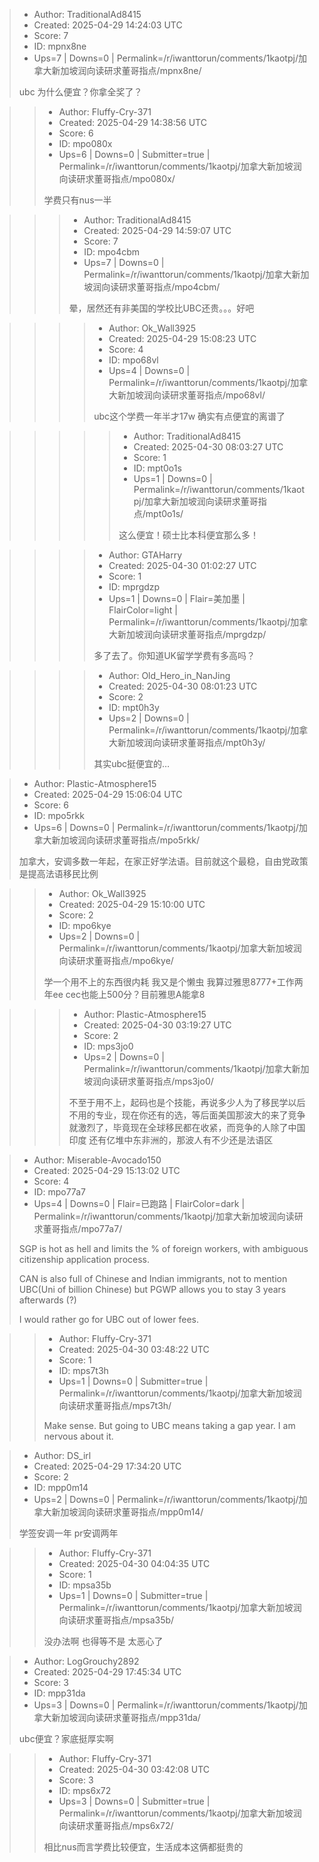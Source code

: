 > - Author: TraditionalAd8415
> - Created: 2025-04-29 14:24:03 UTC
> - Score: 7
> - ID: mpnx8ne
> - Ups=7 | Downs=0 | Permalink=/r/iwanttorun/comments/1kaotpj/加拿大新加坡润向读研求董哥指点/mpnx8ne/
>
> ubc 为什么便宜？你拿全奖了？

>> - Author: Fluffy-Cry-371
>> - Created: 2025-04-29 14:38:56 UTC
>> - Score: 6
>> - ID: mpo080x
>> - Ups=6 | Downs=0 | Submitter=true | Permalink=/r/iwanttorun/comments/1kaotpj/加拿大新加坡润向读研求董哥指点/mpo080x/
>>
>> 学费只有nus一半

>>> - Author: TraditionalAd8415
>>> - Created: 2025-04-29 14:59:07 UTC
>>> - Score: 7
>>> - ID: mpo4cbm
>>> - Ups=7 | Downs=0 | Permalink=/r/iwanttorun/comments/1kaotpj/加拿大新加坡润向读研求董哥指点/mpo4cbm/
>>>
>>> 晕，居然还有非美国的学校比UBC还贵。。。好吧

>>>> - Author: Ok_Wall3925
>>>> - Created: 2025-04-29 15:08:23 UTC
>>>> - Score: 4
>>>> - ID: mpo68vl
>>>> - Ups=4 | Downs=0 | Permalink=/r/iwanttorun/comments/1kaotpj/加拿大新加坡润向读研求董哥指点/mpo68vl/
>>>>
>>>> ubc这个学费一年半才17w 确实有点便宜的离谱了

>>>>> - Author: TraditionalAd8415
>>>>> - Created: 2025-04-30 08:03:27 UTC
>>>>> - Score: 1
>>>>> - ID: mpt0o1s
>>>>> - Ups=1 | Downs=0 | Permalink=/r/iwanttorun/comments/1kaotpj/加拿大新加坡润向读研求董哥指点/mpt0o1s/
>>>>>
>>>>> 这么便宜！硕士比本科便宜那么多！

>>>> - Author: GTAHarry
>>>> - Created: 2025-04-30 01:02:27 UTC
>>>> - Score: 1
>>>> - ID: mprgdzp
>>>> - Ups=1 | Downs=0 | Flair=美加墨 | FlairColor=light | Permalink=/r/iwanttorun/comments/1kaotpj/加拿大新加坡润向读研求董哥指点/mprgdzp/
>>>>
>>>> 多了去了。你知道UK留学学费有多高吗？

>>>> - Author: Old_Hero_in_NanJing
>>>> - Created: 2025-04-30 08:01:23 UTC
>>>> - Score: 2
>>>> - ID: mpt0h3y
>>>> - Ups=2 | Downs=0 | Permalink=/r/iwanttorun/comments/1kaotpj/加拿大新加坡润向读研求董哥指点/mpt0h3y/
>>>>
>>>> 其实ubc挺便宜的…

> - Author: Plastic-Atmosphere15
> - Created: 2025-04-29 15:06:04 UTC
> - Score: 6
> - ID: mpo5rkk
> - Ups=6 | Downs=0 | Permalink=/r/iwanttorun/comments/1kaotpj/加拿大新加坡润向读研求董哥指点/mpo5rkk/
>
> 加拿大，安调多数一年起，在家正好学法语。目前就这个最稳，自由党政策是提高法语移民比例

>> - Author: Ok_Wall3925
>> - Created: 2025-04-29 15:10:00 UTC
>> - Score: 2
>> - ID: mpo6kye
>> - Ups=2 | Downs=0 | Permalink=/r/iwanttorun/comments/1kaotpj/加拿大新加坡润向读研求董哥指点/mpo6kye/
>>
>> 学一个用不上的东西很内耗 我又是个懒虫 我算过雅思8777+工作两年ee cec也能上500分？目前雅思A能拿8

>>> - Author: Plastic-Atmosphere15
>>> - Created: 2025-04-30 03:19:27 UTC
>>> - Score: 2
>>> - ID: mps3jo0
>>> - Ups=2 | Downs=0 | Permalink=/r/iwanttorun/comments/1kaotpj/加拿大新加坡润向读研求董哥指点/mps3jo0/
>>>
>>> 不至于用不上，起码也是个技能，再说多少人为了移民学以后不用的专业，现在你还有的选，等后面美国那波大的来了竞争就激烈了，毕竟现在全球移民都在收紧，而竞争的人除了中国印度 还有亿堆中东非洲的，那波人有不少还是法语区

> - Author: Miserable-Avocado150
> - Created: 2025-04-29 15:13:02 UTC
> - Score: 4
> - ID: mpo77a7
> - Ups=4 | Downs=0 | Flair=已跑路 | FlairColor=dark | Permalink=/r/iwanttorun/comments/1kaotpj/加拿大新加坡润向读研求董哥指点/mpo77a7/
>
> SGP is hot as hell and limits the % of foreign workers, with ambiguous citizenship application process. 
> 
> CAN is also full of Chinese and Indian immigrants, not to mention UBC(Uni of billion Chinese) but PGWP allows you to stay 3 years afterwards (?) 
> 
> I would rather go for UBC out of lower fees.

>> - Author: Fluffy-Cry-371
>> - Created: 2025-04-30 03:48:22 UTC
>> - Score: 1
>> - ID: mps7t3h
>> - Ups=1 | Downs=0 | Submitter=true | Permalink=/r/iwanttorun/comments/1kaotpj/加拿大新加坡润向读研求董哥指点/mps7t3h/
>>
>> Make sense. But going to UBC means taking a gap year. I am nervous about it.

> - Author: DS_irl
> - Created: 2025-04-29 17:34:20 UTC
> - Score: 2
> - ID: mpp0m14
> - Ups=2 | Downs=0 | Permalink=/r/iwanttorun/comments/1kaotpj/加拿大新加坡润向读研求董哥指点/mpp0m14/
>
> 学签安调一年 pr安调两年

>> - Author: Fluffy-Cry-371
>> - Created: 2025-04-30 04:04:35 UTC
>> - Score: 1
>> - ID: mpsa35b
>> - Ups=1 | Downs=0 | Submitter=true | Permalink=/r/iwanttorun/comments/1kaotpj/加拿大新加坡润向读研求董哥指点/mpsa35b/
>>
>> 没办法啊 也得等不是 太恶心了

> - Author: LogGrouchy2892
> - Created: 2025-04-29 17:45:34 UTC
> - Score: 3
> - ID: mpp31da
> - Ups=3 | Downs=0 | Permalink=/r/iwanttorun/comments/1kaotpj/加拿大新加坡润向读研求董哥指点/mpp31da/
>
> ubc便宜？家底挺厚实啊

>> - Author: Fluffy-Cry-371
>> - Created: 2025-04-30 03:42:08 UTC
>> - Score: 3
>> - ID: mps6x72
>> - Ups=3 | Downs=0 | Submitter=true | Permalink=/r/iwanttorun/comments/1kaotpj/加拿大新加坡润向读研求董哥指点/mps6x72/
>>
>> 相比nus而言学费比较便宜，生活成本这俩都挺贵的
